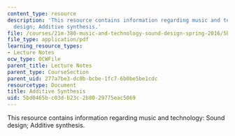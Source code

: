 ```yaml
---
content_type: resource
description: 'This resource contains information regarding music and technology: Sound
  design; Additive synthesis.'
file: /courses/21m-380-music-and-technology-sound-design-spring-2016/5bd0465bc03db23c2b8029775eac5069_MIT21M_380S16_Lec14.pdf
file_type: application/pdf
learning_resource_types:
- Lecture Notes
ocw_type: OCWFile
parent_title: Lecture Notes
parent_type: CourseSection
parent_uid: 277a7be3-dc0b-bcbe-1fc7-6b0be5be1cdc
resourcetype: Document
title: Additive Synthesis
uid: 5bd0465b-c03d-b23c-2b80-29775eac5069
---
```

This resource contains information regarding music and technology: Sound design; Additive synthesis.

